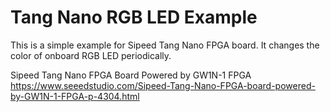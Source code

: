# Tang Nano RGB LED Example

This is a simple example for Sipeed Tang Nano FPGA board.
It changes the color of onboard RGB LED periodically.

Sipeed Tang Nano FPGA Board Powered by GW1N-1 FPGA  
https://www.seeedstudio.com/Sipeed-Tang-Nano-FPGA-board-powered-by-GW1N-1-FPGA-p-4304.html
